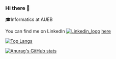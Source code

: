 ### Hi there 👋

:mortar_board:Informatics at AUEB

You can find me on LinkedIn [![Linkedin_logo](https://cdn3.emoji.gg/emojis/5085-linkedin-logo.png)](https://emoji.gg/emoji/5085-linkedin-logo) [here](https://www.linkedin.com/in/komnas-kafasis/)

[![Top Langs](https://github-readme-stats.vercel.app/api/top-langs/?username=abki12c)](https://github.com/anuraghazra/github-readme-stats)

[![Anurag's GitHub stats](https://github-readme-stats.vercel.app/api?username=abki12c)](https://github.com/anuraghazra/github-readme-stats)
